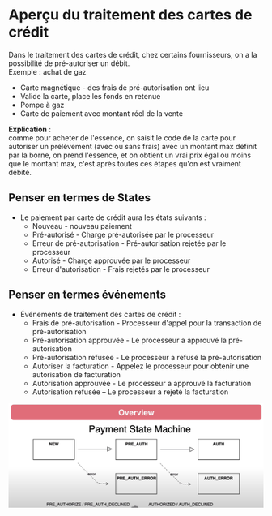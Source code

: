 # Aperçu du traitement des cartes de crédit

Dans le traitement des cartes de crédit, chez certains fournisseurs, on a la possibilité de pré-autoriser un débit.  
Exemple : achat de gaz
* Carte magnétique - des frais de pré-autorisation ont lieu
* Valide la carte, place les fonds en retenue
* Pompe à gaz
* Carte de paiement avec montant réel de la vente

**Explication** :  
comme pour acheter de l'essence, on saisit le code de la carte pour autoriser un prélèvement (avec ou sans frais) avec un montant max définit par la borne,
on prend l'essence, et on obtient un vrai prix égal ou moins que le montant max, c'est après toutes ces étapes qu'on est vraiment débité.

## Penser en termes de States
* Le paiement par carte de crédit aura les états suivants :
  * Nouveau - nouveau paiement
  * Pré-autorisé - Charge pré-autorisée par le processeur 
  * Erreur de pré-autorisation - Pré-autorisation rejetée par le processeur
  * Autorisé - Charge approuvée par le processeur
  * Erreur d'autorisation - Frais rejetés par le processeur

## Penser en termes événements
* Événements de traitement des cartes de crédit :
  * Frais de pré-autorisation - Processeur d'appel pour la transaction de pré-autorisation
  * Pré-autorisation approuvée - Le processeur a approuvé la pré-autorisation
  * Pré-autorisation refusée - Le processeur a refusé la pré-autorisation
  * Autoriser la facturation - Appelez le processeur pour obtenir une autorisation de facturation
  * Autorisation approuvée - Le processeur a approuvé la facturation
  * Autorisation refusée – Le processeur a rejeté la facturation

![payment-state-machine.png](payment-state-machine.png)